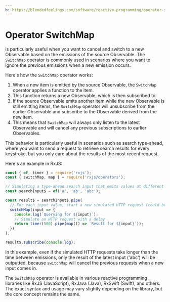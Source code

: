 ```yaml
---
b: https://blendedfeelings.com/software/reactive-programming/operator-switch-map.md
---
```


# Operator SwitchMap
is particularly useful when you want to cancel and switch to a new Observable based on the emissions of the source Observable. The `SwitchMap` operator is commonly used in scenarios where you want to ignore the previous emissions when a new emission occurs.

Here's how the `SwitchMap` operator works:

1. When a new item is emitted by the source Observable, the `SwitchMap` operator applies a function to the item.
2. This function returns a new Observable, which is then subscribed to.
3. If the source Observable emits another item while the new Observable is still emitting items, the `SwitchMap` operator will unsubscribe from the earlier Observable and subscribe to the Observable derived from the new item.
4. This means that `SwitchMap` will always only listen to the latest Observable and will cancel any previous subscriptions to earlier Observables.

This behavior is particularly useful in scenarios such as search type-ahead, where you want to send a request to retrieve search results for every keystroke, but you only care about the results of the most recent request.

Here's an example in RxJS:

```javascript
const { of, timer } = require('rxjs');
const { switchMap, map } = require('rxjs/operators');

// Simulating a type-ahead search input that emits values at different times
const searchInput$ = of('a', 'ab', 'abc');

const result$ = searchInput$.pipe(
  // For each input value, start a new simulated HTTP request (could be replaced with an actual HTTP call)
  switchMap(input => {
    console.log(`Querying for ${input}`);
    // Simulate an HTTP request with a delay
    return timer(500).pipe(map(() => `Result for ${input}`));
  })
);

result$.subscribe(console.log);
```

In this example, even if the simulated HTTP requests take longer than the time between emissions, only the result of the latest input ('abc') will be outputted, because `switchMap` will cancel the previous requests when a new input comes in.

The `SwitchMap` operator is available in various reactive programming libraries like RxJS (JavaScript), RxJava (Java), RxSwift (Swift), and others. The exact syntax and usage may vary slightly depending on the library, but the core concept remains the same.